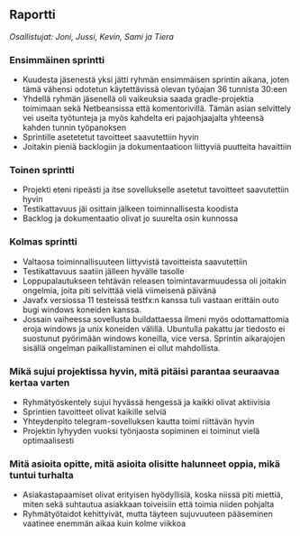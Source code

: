 ## Raportti

*Osallistujat: Joni, Jussi, Kevin, Sami ja Tiera*

### Ensimmäinen sprintti
- Kuudesta jäsenestä yksi jätti ryhmän ensimmäisen sprintin aikana, joten tämä vähensi odotetun käytettävissä olevan työajan 36 tunnista 30:een
- Yhdellä ryhmän jäsenellä oli vaikeuksia saada gradle-projektia toimimaan sekä Netbeansissa että komentorivillä. Tämän asian selvittely vei useita työtunteja ja myös kahdelta eri pajaohjaajalta yhteensä kahden tunnin työpanoksen
- Sprintille asetetetut tavoitteet saavutettiin hyvin
- Joitakin pieniä backlogiin ja dokumentaatioon liittyviä puutteita havaittiin 

### Toinen sprintti
- Projekti eteni ripeästi ja itse sovellukselle asetetut tavoitteet saavutettiin hyvin
- Testikattavuus jäi osittain jälkeen toiminnallisesta koodista
- Backlog ja dokumentaatio olivat jo suurelta osin kunnossa

### Kolmas sprintti
- Valtaosa toiminnallisuuteen liittyvistä tavoitteista saavutettiin
- Testikattavuus saatiin jälleen hyvälle tasolle
- Loppupalautukseen tehtävän releasen toimintavarmuudessa oli joitakin ongelmia, joita piti selvittää vielä viimeisenä päivänä
- Javafx versiossa 11 testeissä testfx:n kanssa tuli vastaan erittäin outo bugi windows koneiden kanssa.
- Jossain vaiheessa sovellusta buildattaessa ilmeni myös odottamattomia eroja windows ja unix koneiden välillä. Ubuntulla pakattu jar tiedosto ei suostunut pyörimään windows koneilla, vice versa. Sprintin aikarajojen sisällä ongelman paikallistaminen ei ollut mahdollista.

### Mikä sujui projektissa hyvin, mitä pitäisi parantaa seuraavaa kertaa varten
- Ryhmätyöskentely sujui hyvässä hengessä ja kaikki olivat aktiivisia
- Sprintien tavoitteet olivat kaikille selviä
- Yhteydenpito telegram-sovelluksen kautta toimi riittävän hyvin
- Projektin lyhyyden vuoksi työnjaosta sopiminen ei toiminut vielä optimaalisesti

### Mitä asioita opitte, mitä asioita olisitte halunneet oppia, mikä tuntui turhalta
- Asiakastapaamiset olivat erityisen hyödyllisiä, koska niissä piti miettiä, miten sekä suhtautua asiakkaan toiveisiin että toimia niiden pohjalta
- Ryhmätyötaidot kehittyivät, mutta täyteen sujuvuuteen pääseminen vaatinee enemmän aikaa kuin kolme viikkoa

